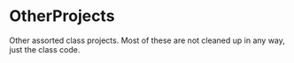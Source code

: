 # OtherProjects
Other assorted class projects. Most of these are not cleaned up in any way, just the class code.
